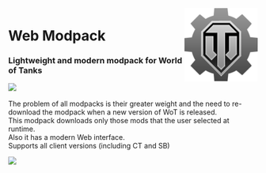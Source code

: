 <img src="github/favicon.png" align="right" height="148">

# Web Modpack
### Lightweight and modern modpack for World of Tanks
<img src="https://shields.io/badge/version-0.0.3-blue">

The problem of all modpacks is their greater weight and the need to re-download the modpack when a new version of WoT is released.<br>
This modpack downloads only those mods that the user selected at runtime.<br>
Also it has a modern Web interface.<br>
Supports all client versions (including CT and SB)<br>

<img src="https://github.com/user-attachments/assets/858b5051-d2d4-494f-82f6-8ceab8c0d8b2" width="700">

